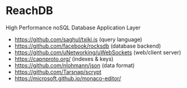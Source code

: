 # ReachDB
High Performance noSQL Database Application Layer

- https://github.com/saghul/txiki.js (query language)
- https://github.com/facebook/rocksdb (database backend)
- https://github.com/uNetworking/uWebSockets (web/client server)
- https://capnproto.org/ (indexes & keys)
- https://github.com/nlohmann/json (data format)
- https://github.com/Tarsnap/scrypt
- https://microsoft.github.io/monaco-editor/